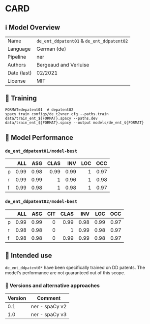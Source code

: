 # CARD

## ℹ️ Model Overview

|||
|---|---|
|Name| `de_ent_ddpatent01` & `de_ent_ddpatent02` |
|Language|German (de)|
|Pipeline|ner |
|Authors|Bergeaud and Verluise|
|Date (last)|02/2021 |
|License|MIT|


## 👷 Training

```shell
FORMAT=depatent01  # depatent02
spacy train configs/de_t2vner.cfg --paths.train data/train_ent_${FORMAT}.spacy --paths.dev data/train_ent_${FORMAT}.spacy --output models/de_ent_${FORMAT}
```

## 🔮 Model Performance

### `de_ent_ddpatent01/model-best`

|    |   ALL |   ASG |   CLAS |   INV |   LOC |   OCC |
|:---|------:|------:|-------:|------:|------:|------:|
| p  |  0.99 |  0.98 |   0.99 |  0.99 |     1 |  0.97 |
| r  |  0.99 |  0.99 |   1    |  0.96 |     1 |  0.98 |
| f  |  0.99 |  0.98 |   1    |  0.98 |     1 |  0.97 |

### `de_ent_ddpatent02/model-best`

|    |   ALL |   ASG |   CIT |   CLAS |   INV |   LOC |   OCC |
|:---|------:|------:|------:|-------:|------:|------:|------:|
| p  |  0.99 |  0.99 |     0 |   0.99 |  0.98 |  0.99 |  0.97 |
| r  |  0.98 |  0.98 |     0 |   1    |  0.99 |  0.98 |  0.97 |
| f  |  0.98 |  0.98 |     0 |   0.99 |  0.99 |  0.98 |  0.97 |


## 🎯 Intended use

`de_ent_ddpatent0*` have been specifically trained on DD patents. The model's performance are not guaranteed out of this scope.

### 🔂 Versions and alternative approaches

|Version|Comment|
|---|---|
|0.1|ner - spaCy v2|
|1.0|ner - spaCy v3|

